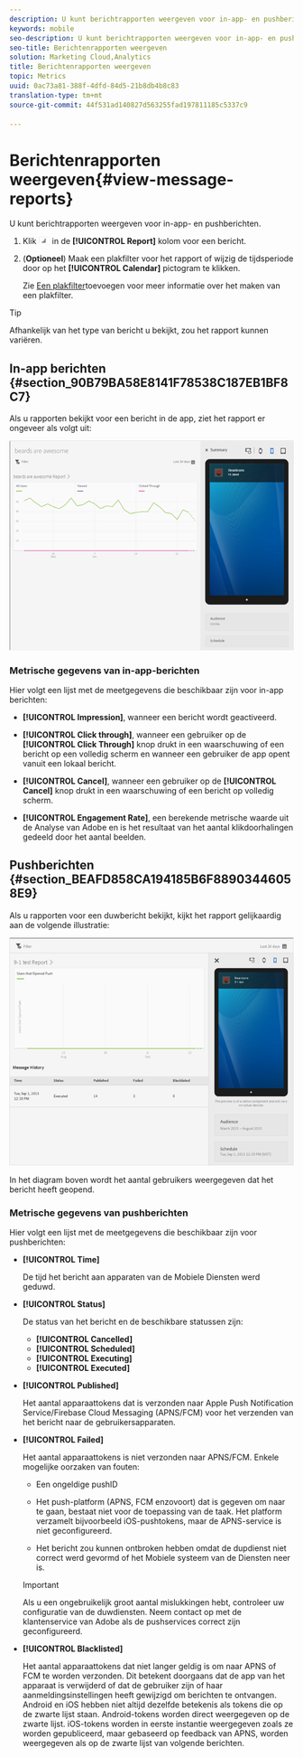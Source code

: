 ```yaml
---
description: U kunt berichtrapporten weergeven voor in-app- en pushberichten.
keywords: mobile
seo-description: U kunt berichtrapporten weergeven voor in-app- en pushberichten.
seo-title: Berichtenrapporten weergeven
solution: Marketing Cloud,Analytics
title: Berichtenrapporten weergeven
topic: Metrics
uuid: 0ac73a81-388f-4dfd-84d5-21b8db4b8c83
translation-type: tm+mt
source-git-commit: 44f531ad140827d563255fad197811185c5337c9

---
```



# Berichtenrapporten weergeven{#view-message-reports}

U kunt berichtrapporten weergeven voor in-app- en pushberichten.

1. Klik ![rapportpictogram](assets/icon_report.png) in de **[!UICONTROL Report]** kolom voor een bericht.
1. (**Optioneel**) Maak een plakfilter voor het rapport of wijzig de tijdsperiode door op het **[!UICONTROL Calendar]** pictogram te klikken.

   Zie [Een plakfilter](/help/using/usage/reports-customize/t-sticky-filter.md)toevoegen voor meer informatie over het maken van een plakfilter.

>[!TIP]
>
>Afhankelijk van het type van bericht u bekijkt, zou het rapport kunnen variëren.

## In-app berichten {#section_90B79BA58E8141F78538C187EB1BF8C7}

Als u rapporten bekijkt voor een bericht in de app, ziet het rapport er ongeveer als volgt uit:

![rapportbericht](assets/report_message.png)

### Metrische gegevens van in-app-berichten

Hier volgt een lijst met de meetgegevens die beschikbaar zijn voor in-app berichten:

* **[!UICONTROL Impression]**, wanneer een bericht wordt geactiveerd.

* **[!UICONTROL Click through]**, wanneer een gebruiker op de **[!UICONTROL Click Through]** knop drukt in een waarschuwing of een bericht op een volledig scherm en wanneer een gebruiker de app opent vanuit een lokaal bericht.

* **[!UICONTROL Cancel]**, wanneer een gebruiker op de **[!UICONTROL Cancel]** knop drukt in een waarschuwing of een bericht op volledig scherm.

* **[!UICONTROL Engagement Rate]**, een berekende metrische waarde uit de Analyse van Adobe en is het resultaat van het aantal klikdoorhalingen gedeeld door het aantal beelden.

## Pushberichten {#section_BEAFD858CA194185B6F88903446058E9}

Als u rapporten voor een duwbericht bekijkt, kijkt het rapport gelijkaardig aan de volgende illustratie:

![pushbericht](assets/report_message_push.png)

In het diagram boven wordt het aantal gebruikers weergegeven dat het bericht heeft geopend.

### Metrische gegevens van pushberichten

Hier volgt een lijst met de meetgegevens die beschikbaar zijn voor pushberichten:

* **[!UICONTROL Time]**

   De tijd het bericht aan apparaten van de Mobiele Diensten werd geduwd.

* **[!UICONTROL Status]**

   De status van het bericht en de beschikbare statussen zijn:

   * **[!UICONTROL Cancelled]**
   * **[!UICONTROL Scheduled]**
   * **[!UICONTROL Executing]**
   * **[!UICONTROL Executed]**

* **[!UICONTROL Published]**

   Het aantal apparaattokens dat is verzonden naar Apple Push Notification Service/Firebase Cloud Messaging (APNS/FCM) voor het verzenden van het bericht naar de gebruikersapparaten.

* **[!UICONTROL Failed]**

   Het aantal apparaattokens is niet verzonden naar APNS/FCM. Enkele mogelijke oorzaken van fouten:

   * Een ongeldige pushID

   * Het push-platform (APNS, FCM enzovoort) dat is gegeven om naar te gaan, bestaat niet voor de toepassing van de taak. Het platform verzamelt bijvoorbeeld iOS-pushtokens, maar de APNS-service is niet geconfigureerd.

   * Het bericht zou kunnen ontbroken hebben omdat de dupdienst niet correct werd gevormd of het Mobiele systeem van de Diensten neer is.
   >[!IMPORTANT]
   >
   >Als u een ongebruikelijk groot aantal mislukkingen hebt, controleer uw configuratie van de duwdiensten. Neem contact op met de klantenservice van Adobe als de pushservices correct zijn geconfigureerd.

* **[!UICONTROL Blacklisted]**

   Het aantal apparaattokens dat niet langer geldig is om naar APNS of FCM te worden verzonden. Dit betekent doorgaans dat de app van het apparaat is verwijderd of dat de gebruiker zijn of haar aanmeldingsinstellingen heeft gewijzigd om berichten te ontvangen. Android en iOS hebben niet altijd dezelfde betekenis als tokens die op de zwarte lijst staan. Android-tokens worden direct weergegeven op de zwarte lijst. iOS-tokens worden in eerste instantie weergegeven zoals ze worden gepubliceerd, maar gebaseerd op feedback van APNS, worden weergegeven als op de zwarte lijst van volgende berichten.
